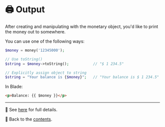 # 🖨️ Output
After creating and manipulating with the monetary object, you'd like to print the money out to somewhere.

You can use one of the following ways:
```php
$money = money('12345000');

// Use toString()
$string = $money->toString();           // "$ 1 234.5"

// Explicitly assign object to string
$string = "Your balance is {$money}";   // "Your balance is $ 1 234.5"
```

In Blade:
```html
<p>Balance: {{ $money }}</p>
```

---

👀 See [here](/docs/02_formatting/README.md) for full details.

📌 Back to the [contents](/README.md#table-of-contents).
